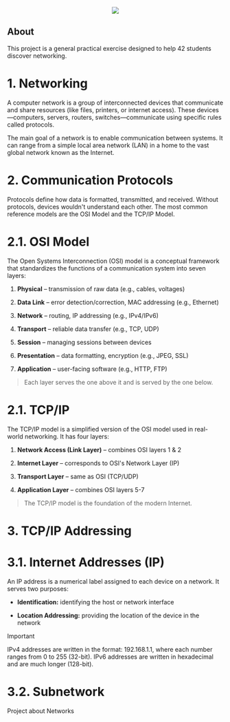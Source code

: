 <!----NetPractice_Image------>
<a name="readme-top"></a>
<p align="center">
    <img src="https://capsule-render.vercel.app/api?type=venom&height=200&color=0ABAB5&text=NetPractice&fontAlignY=61&animation=fadeIn&fontColor=fcf3f2&fontSize=100" />
</p>

<!----------About----------->

## About

This project is a general practical exercise designed to help 42 students discover networking.

<!----------Index----------->

# 1. Networking

A computer network is a group of interconnected devices that communicate and share resources (like files, printers, or internet access). These devices—computers, servers, routers, switches—communicate using specific rules called protocols.

The main goal of a network is to enable communication between systems. It can range from a simple local area network (LAN) in a home to the vast global network known as the Internet.

# 2. Communication Protocols 

Protocols define how data is formatted, transmitted, and received. Without protocols, devices wouldn't understand each other. The most common reference models are the OSI Model and the TCP/IP Model.

# 2.1. OSI Model

The Open Systems Interconnection (OSI) model is a conceptual framework that standardizes the functions of a communication system into seven layers:

1. **Physical** – transmission of raw data (e.g., cables, voltages)

2. **Data Link** – error detection/correction, MAC addressing (e.g., Ethernet)

3. **Network** – routing, IP addressing (e.g., IPv4/IPv6)

4. **Transport** – reliable data transfer (e.g., TCP, UDP)

5. **Session** – managing sessions between devices

6. **Presentation** – data formatting, encryption (e.g., JPEG, SSL)

7. **Application** – user-facing software (e.g., HTTP, FTP)

> Each layer serves the one above it and is served by the one below.

# 2.1. TCP/IP

The TCP/IP model is a simplified version of the OSI model used in real-world networking. It has four layers:

1. **Network Access (Link Layer)** – combines OSI layers 1 & 2

2. **Internet Layer** – corresponds to OSI's Network Layer (IP)

3. **Transport Layer** – same as OSI (TCP/UDP)

4. **Application Layer** – combines OSI layers 5-7

> The TCP/IP model is the foundation of the modern Internet.

# 3. TCP/IP Addressing

# 3.1. Internet Addresses (IP)

An IP address is a numerical label assigned to each device on a network. It serves two purposes:

* **Identification:** identifying the host or network interface

* **Location Addressing:** providing the location of the device in the network

> [!IMPORTANT]
> IPv4 addresses are written in the format: 192.168.1.1, where each number ranges from 0 to 255 (32-bit).
> IPv6 addresses are written in hexadecimal and are much longer (128-bit).


# 3.2. Subnetwork


Project about Networks
